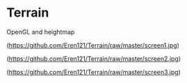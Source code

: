 # Terrain
OpenGL and heightmap


(https://github.com/Eren121/Terrain/raw/master/screen1.jpg)

(https://github.com/Eren121/Terrain/raw/master/screen2.jpg)

(https://github.com/Eren121/Terrain/raw/master/screen3.jpg)
